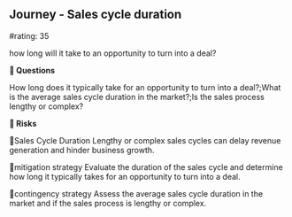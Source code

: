 

## Journey - Sales cycle duration

#rating: 35


how long will it take to an opportunity to turn into a deal?

**💭 Questions**

How long does it typically take for an opportunity to turn into a deal?;What is the average sales cycle duration in the market?;Is the sales process lengthy or complex?

**🚨 Risks**

🚨Sales Cycle Duration
Lengthy or complex sales cycles can delay revenue generation and hinder business growth.

🚨mitigation strategy
Evaluate the duration of the sales cycle and determine how long it typically takes for an opportunity to turn into a deal.

🚨contingency strategy
Assess the average sales cycle duration in the market and if the sales process is lengthy or complex.




